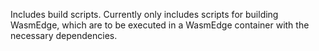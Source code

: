Includes build scripts. Currently only includes scripts for building WasmEdge, which are to be
executed in a WasmEdge container with the necessary dependencies.